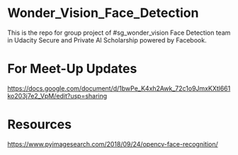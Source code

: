 # Wonder_Vision_Face_Detection
This is the repo for group project of #sg_wonder_vision Face Detection team in Udacity Secure and Private AI Scholarship powered by Facebook.

# For Meet-Up Updates
https://docs.google.com/document/d/1bwPe_K4xh2Awk_72c1o9JmxKXtl661ko203j7e2_VpM/edit?usp=sharing

# Resources
https://www.pyimagesearch.com/2018/09/24/opencv-face-recognition/
